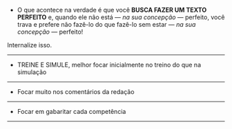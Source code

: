 - O que acontece na verdade é que você **BUSCA FAZER UM TEXTO PERFEITO** e, quando ele não está — *na sua concepção* — perfeito, você trava e prefere não fazê-lo do que fazê-lo sem estar — *na sua concepção* — perfeito!

Internalize isso. 

---
- TREINE E SIMULE, melhor focar inicialmente no treino do que na simulação
---
- Focar muito nos comentários da redação 
---
- Focar em gabaritar cada competência 
---
